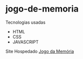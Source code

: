 # jogo-de-memoria
Tecnologias usadas 
* HTML
* CSS
* JAVASCRIPT


Site Hospedado <a href="https://jogo-de-memoria.netlify.app/">Jogo da Memória</a>

